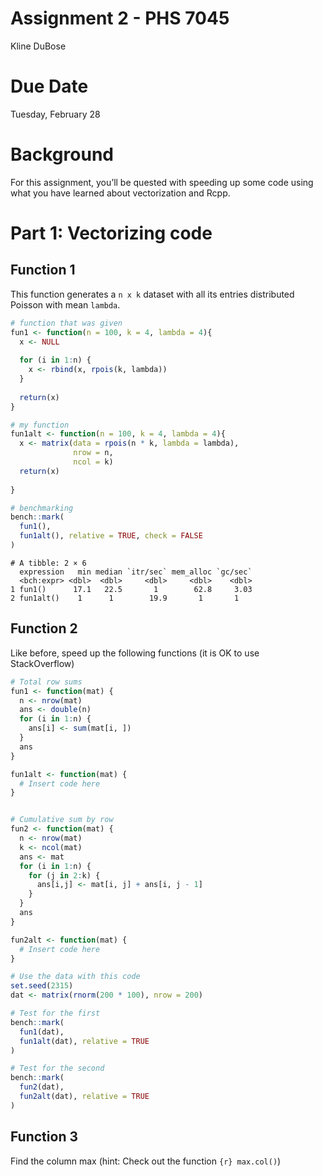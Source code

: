 Assignment 2 - PHS 7045
================
Kline DuBose

# Due Date

Tuesday, February 28

# Background

For this assignment, you’ll be quested with speeding up some code using
what you have learned about vectorization and Rcpp.

# Part 1: Vectorizing code

## Function 1

This function generates a `n x k` dataset with all its entries
distributed Poisson with mean `lambda`.

``` r
# function that was given
fun1 <- function(n = 100, k = 4, lambda = 4){
  x <- NULL
  
  for (i in 1:n) {
    x <- rbind(x, rpois(k, lambda))
  }
  
  return(x)
}

# my function
fun1alt <- function(n = 100, k = 4, lambda = 4){
  x <- matrix(data = rpois(n * k, lambda = lambda),
              nrow = n,
              ncol = k)
  return(x)
  
}

# benchmarking
bench::mark(
  fun1(),
  fun1alt(), relative = TRUE, check = FALSE
)
```

    # A tibble: 2 × 6
      expression   min median `itr/sec` mem_alloc `gc/sec`
      <bch:expr> <dbl>  <dbl>     <dbl>     <dbl>    <dbl>
    1 fun1()      17.1   22.5       1        62.8     3.03
    2 fun1alt()    1      1        19.9       1       1   

## Function 2

Like before, speed up the following functions (it is OK to use
StackOverflow)

``` r
# Total row sums
fun1 <- function(mat) {
  n <- nrow(mat)
  ans <- double(n)
  for (i in 1:n) {
    ans[i] <- sum(mat[i, ])
  }
  ans
}

fun1alt <- function(mat) {
  # Insert code here
}


# Cumulative sum by row
fun2 <- function(mat) {
  n <- nrow(mat)
  k <- ncol(mat)
  ans <- mat
  for (i in 1:n) {
    for (j in 2:k) {
      ans[i,j] <- mat[i, j] + ans[i, j - 1]
    }
  }
  ans
}

fun2alt <- function(mat) {
  # Insert code here
}

# Use the data with this code
set.seed(2315)
dat <- matrix(rnorm(200 * 100), nrow = 200)

# Test for the first
bench::mark(
  fun1(dat),
  fun1alt(dat), relative = TRUE
)

# Test for the second
bench::mark(
  fun2(dat),
  fun2alt(dat), relative = TRUE
)
```

## Function 3

Find the column max (hint: Check out the function `{r} max.col()`)
